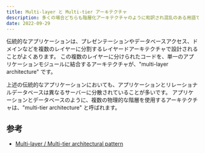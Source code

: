 ```yaml
---
title: Multi-layer と Multi-tier アーキテクチャ 
description: 多くの場合どちらも階層化アーキテクチャのように和訳され混乱のある用語です
date: 2022-09-29
---
```


伝統的なアプリケーションは、プレゼンテーションやデータベースアクセス、ドメインなどを複数のレイヤーに分割するレイヤードアーキテクチャで設計されることがよくあります。
この複数のレイヤーに分けられたコードを、単一のアプリケーションモジュールに結合するアーキテクチャが、"multi-layer architecture" です。

上述の伝統的なアプリケーションにおいても、アプリケーションとリレーショナルデータベースは異なるサーバーに分散されていることが多いです。
アプリケーションとデータベースのように、複数の物理的な階層を使用するアーキテクチャは、"multi-tier architecture" と呼ばれます。

## 参考

- [Multi-layer / Multi-tier architectural pattern](https://www.taithienbo.com/multi-layer-multi-tier-architectural-pattern/)
